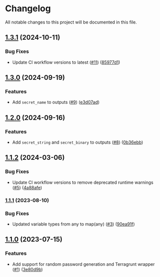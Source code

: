 # Changelog

All notable changes to this project will be documented in this file.

## [1.3.1](https://github.com/terraform-aws-modules/terraform-aws-secrets-manager/compare/v1.3.0...v1.3.1) (2024-10-11)


### Bug Fixes

* Update CI workflow versions to latest ([#11](https://github.com/terraform-aws-modules/terraform-aws-secrets-manager/issues/11)) ([85977d1](https://github.com/terraform-aws-modules/terraform-aws-secrets-manager/commit/85977d132b8491281266ca412cee3e9ce7f2b457))

## [1.3.0](https://github.com/terraform-aws-modules/terraform-aws-secrets-manager/compare/v1.2.0...v1.3.0) (2024-09-19)


### Features

* Add `secret_name` to outputs ([#9](https://github.com/terraform-aws-modules/terraform-aws-secrets-manager/issues/9)) ([e3d07ad](https://github.com/terraform-aws-modules/terraform-aws-secrets-manager/commit/e3d07ad1e3da4984cffb1423689afcb2e8033986))

## [1.2.0](https://github.com/terraform-aws-modules/terraform-aws-secrets-manager/compare/v1.1.2...v1.2.0) (2024-09-16)


### Features

* Add `secret_string` and `secret_binary` to outputs ([#8](https://github.com/terraform-aws-modules/terraform-aws-secrets-manager/issues/8)) ([0b36ebb](https://github.com/terraform-aws-modules/terraform-aws-secrets-manager/commit/0b36ebbf308226b6d516b6a386b10bec3520333e))

## [1.1.2](https://github.com/terraform-aws-modules/terraform-aws-secrets-manager/compare/v1.1.1...v1.1.2) (2024-03-06)


### Bug Fixes

* Update CI workflow versions to remove deprecated runtime warnings ([#5](https://github.com/terraform-aws-modules/terraform-aws-secrets-manager/issues/5)) ([4a88afe](https://github.com/terraform-aws-modules/terraform-aws-secrets-manager/commit/4a88afe383b2b2fb4d4c2c9c0802ad407e60462b))

### [1.1.1](https://github.com/terraform-aws-modules/terraform-aws-secrets-manager/compare/v1.1.0...v1.1.1) (2023-08-10)


### Bug Fixes

* Updated variable types from any to map(any) ([#3](https://github.com/terraform-aws-modules/terraform-aws-secrets-manager/issues/3)) ([90ea91f](https://github.com/terraform-aws-modules/terraform-aws-secrets-manager/commit/90ea91fa2f23bce2777a47c98f4bdb8aa4c65b65))

## [1.1.0](https://github.com/terraform-aws-modules/terraform-aws-secrets-manager/compare/v1.0.0...v1.1.0) (2023-07-15)


### Features

* Add support for random password generation and Terragrunt wrapper ([#1](https://github.com/terraform-aws-modules/terraform-aws-secrets-manager/issues/1)) ([3e80d9b](https://github.com/terraform-aws-modules/terraform-aws-secrets-manager/commit/3e80d9b643baa9fd30fc0cd42016dd725e3fa625))
